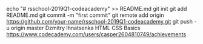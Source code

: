 echo "# rsschool-2019Q1-codeacademy" >> README.md
git init
git add README.md
git commit -m "first commit"
git remote add origin https://github.com/your-name/rsschool-2019Q1-codeacademy.git
git push -u origin master
Dzmitry Ihnatsenka
HTML CSS Basics https://www.codecademy.com/users/casper2604810749/achievements
